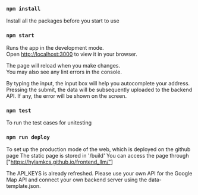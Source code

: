 ### `npm install`

Install all the packages before you start to use

### `npm start`

Runs the app in the development mode.\
Open [http://localhost:3000](http://localhost:3000) to view it in your browser.

The page will reload when you make changes.\
You may also see any lint errors in the console.

By typing the input, the input box will help you autocomplete your address.
Pressing the submit, the data will be subsequently uploaded to the backend API.
If any, the error will be shown on the screen.

### `npm test`

To run the test cases for unitesting

### `npm run deploy`

To set up the production mode of the web, which is deployed on the github page
The static page is stored in '/build'
You can access the page through ["https://hylamkcs.github.io/frontend_llm/"]

The API_KEYS is already refreshed. 
Please use your own API for the Google Map API and connect your own backend server using the data-template.json.
